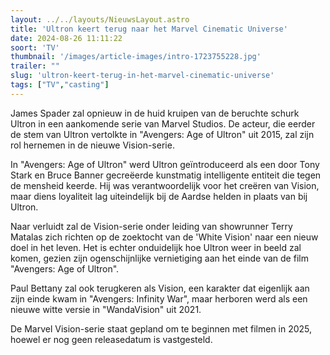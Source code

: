 ```yaml
---
layout: ../../layouts/NieuwsLayout.astro
title: 'Ultron keert terug naar het Marvel Cinematic Universe'
date: 2024-08-26 11:11:22
soort: 'TV'
thumbnail: '/images/article-images/intro-1723755228.jpg'
trailer: ""
slug: 'ultron-keert-terug-in-het-marvel-cinematic-universe'
tags: ["TV","casting"]
---
```


James Spader zal opnieuw in de huid kruipen van de beruchte schurk Ultron in een aankomende serie van Marvel Studios. De acteur, die eerder de stem van Ultron vertolkte in "Avengers: Age of Ultron" uit 2015, zal zijn rol hernemen in de nieuwe Vision-serie.

In "Avengers: Age of Ultron" werd Ultron geïntroduceerd als een door Tony Stark en Bruce Banner gecreëerde kunstmatig intelligente entiteit die tegen de mensheid keerde. Hij was verantwoordelijk voor het creëren van Vision, maar diens loyaliteit lag uiteindelijk bij de Aardse helden in plaats van bij Ultron.

Naar verluidt zal de Vision-serie onder leiding van showrunner Terry Matalas zich richten op de zoektocht van de 'White Vision' naar een nieuw doel in het leven. Het is echter onduidelijk hoe Ultron weer in beeld zal komen, gezien zijn ogenschijnlijke vernietiging aan het einde van de film "Avengers: Age of Ultron".

Paul Bettany zal ook terugkeren als Vision, een karakter dat eigenlijk aan zijn einde kwam in "Avengers: Infinity War", maar herboren werd als een nieuwe witte versie in "WandaVision" uit 2021.

De Marvel Vision-serie staat gepland om te beginnen met filmen in 2025, hoewel er nog geen releasedatum is vastgesteld.
